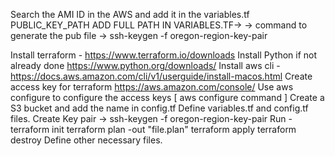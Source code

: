 
Search the AMI ID in the AWS and add it in the variables.tf PUBLIC_KEY_PATH ADD FULL PATH IN VARIABLES.TF-> -> command to generate the pub file -> ssh-keygen -f oregon-region-key-pair

Install terraform - https://www.terraform.io/downloads
Install Python if not already done https://www.python.org/downloads/
Install aws cli - https://docs.aws.amazon.com/cli/v1/userguide/install-macos.html
Create access key for terraform https://aws.amazon.com/console/
Use aws configure to configure the access keys [ aws configure command ]
Create a S3 bucket and add the name in config.tf
Define variables.tf and config.tf files.
Create Key pair -> ssh-keygen -f oregon-region-key-pair
Run - terraform init
terraform plan -out "file.plan"
terraform apply
terraform destroy
Define other necessary files.
